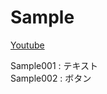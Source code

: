 # Sample

[Youtube](https://www.youtube.com/watch?v=Mb8C6p1sPp8&list=PL8KN9kpDAP9kggieG4bKuwTtc2flXygsv)

Sample001 : テキスト  
Sample002 : ボタン  
